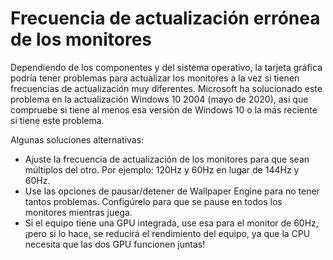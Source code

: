 # Frecuencia de actualización errónea de los monitores

Dependiendo de los componentes y del sistema operativo, la tarjeta gráfica podría tener problemas para actualizar los monitores a la vez si tienen frecuencias de actualización muy diferentes. Microsoft ha solucionado este problema en la actualización Windows 10 2004 (mayo de 2020), así que compruebe si tiene al menos esa versión de Windows 10 o la más reciente si tiene este problema.

Algunas soluciones alternativas:

* Ajuste la frecuencia de actualización de los monitores para que sean múltiplos del otro. Por ejemplo: 120Hz y 60Hz en lugar de 144Hz y 60Hz.
* Use las opciones de pausar/detener de Wallpaper Engine para no tener tantos problemas. Configúrelo para que se pause en todos los monitores mientras juega.
* Si el equipo tiene una GPU integrada, use esa para el monitor de 60Hz, ¡pero si lo hace, se reducirá el rendimiento del equipo, ya que la CPU necesita que las dos GPU funcionen juntas!